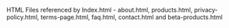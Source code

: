 HTML Files referenced by Index.html - about.html, products.html, privacy-policy.html, terms-page.html, faq.html, contact.html and beta-products.html
